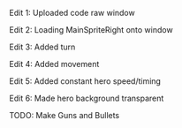 Edit 1: Uploaded code raw window

Edit 2: Loading MainSpriteRight onto window 

Edit 3: Added turn

Edit 4: Added movement

Edit 5: Added constant hero speed/timing

Edit 6: Made hero background transparent

TODO: Make Guns and Bullets
